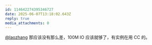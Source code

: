 ```yaml
---
id: 114642274395346727
date: 2025-06-07T13:18:02.643Z
reply: true
media_attachments: 0
---
```


[@laozhang](https://suo.si/@laozhang) 那应该没有那么差，100M IO 应该就够了，有实例在用 CC 的。

